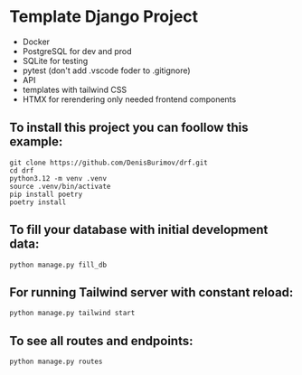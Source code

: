 # Template Django Project

- Docker
- PostgreSQL for dev and prod
- SQLite for testing
- pytest (don't add .vscode foder to .gitignore)
- API
- templates with tailwind CSS
- HTMX for rerendering only needed frontend components

## To install this project you can foollow this example:

```
git clone https://github.com/DenisBurimov/drf.git
cd drf
python3.12 -m venv .venv
source .venv/bin/activate
pip install poetry
poetry install
```

## To fill your database with initial development data:

```
python manage.py fill_db
```

## For running Tailwind server with constant reload:

```
python manage.py tailwind start
```

## To see all routes and endpoints:

```
python manage.py routes
```
